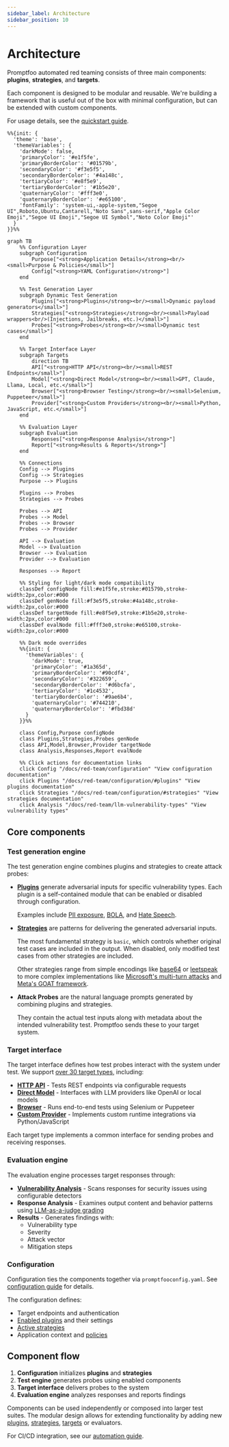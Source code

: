 ```yaml
---
sidebar_label: Architecture
sidebar_position: 10
---
```


# Architecture

Promptfoo automated red teaming consists of three main components: **plugins**, **strategies**, and **targets**.

Each component is designed to be modular and reusable. We're building a framework that is useful out of the box with minimal configuration, but can be extended with custom components.

For usage details, see the [quickstart guide](/docs/red-team/quickstart).

```mermaid
%%{init: {
  'theme': 'base',
  'themeVariables': {
    'darkMode': false,
    'primaryColor': '#e1f5fe',
    'primaryBorderColor': '#01579b',
    'secondaryColor': '#f3e5f5',
    'secondaryBorderColor': '#4a148c',
    'tertiaryColor': '#e8f5e9',
    'tertiaryBorderColor': '#1b5e20',
    'quaternaryColor': '#fff3e0',
    'quaternaryBorderColor': '#e65100',
    'fontFamily': 'system-ui,-apple-system,"Segoe UI",Roboto,Ubuntu,Cantarell,"Noto Sans",sans-serif,"Apple Color Emoji","Segoe UI Emoji","Segoe UI Symbol","Noto Color Emoji"'
  }
}}%%

graph TB
    %% Configuration Layer
    subgraph Configuration
        Purpose["<strong>Application Details</strong><br/><small>Purpose & Policies</small>"]
        Config["<strong>YAML Configuration</strong>"]
    end

    %% Test Generation Layer
    subgraph Dynamic Test Generation
        Plugins["<strong>Plugins</strong><br/><small>Dynamic payload generators</small>"]
        Strategies["<strong>Strategies</strong><br/><small>Payload wrappers<br/>(Injections, Jailbreaks, etc.)</small>"]
        Probes["<strong>Probes</strong><br/><small>Dynamic test cases</small>"]
    end

    %% Target Interface Layer
    subgraph Targets
        direction TB
        API["<strong>HTTP API</strong><br/><small>REST Endpoints</small>"]
        Model["<strong>Direct Model</strong><br/><small>GPT, Claude, Llama, Local, etc.</small>"]
        Browser["<strong>Browser Testing</strong><br/><small>Selenium, Puppeteer</small>"]
        Provider["<strong>Custom Providers</strong><br/><small>Python, JavaScript, etc.</small>"]
    end

    %% Evaluation Layer
    subgraph Evaluation
        Responses["<strong>Response Analysis</strong>"]
        Report["<strong>Results & Reports</strong>"]
    end

    %% Connections
    Config --> Plugins
    Config --> Strategies
    Purpose --> Plugins

    Plugins --> Probes
    Strategies --> Probes

    Probes --> API
    Probes --> Model
    Probes --> Browser
    Probes --> Provider

    API --> Evaluation
    Model --> Evaluation
    Browser --> Evaluation
    Provider --> Evaluation

    Responses --> Report

    %% Styling for light/dark mode compatibility
    classDef configNode fill:#e1f5fe,stroke:#01579b,stroke-width:2px,color:#000
    classDef genNode fill:#f3e5f5,stroke:#4a148c,stroke-width:2px,color:#000
    classDef targetNode fill:#e8f5e9,stroke:#1b5e20,stroke-width:2px,color:#000
    classDef evalNode fill:#fff3e0,stroke:#e65100,stroke-width:2px,color:#000

    %% Dark mode overrides
    %%{init: {
      'themeVariables': {
        'darkMode': true,
        'primaryColor': '#1a365d',
        'primaryBorderColor': '#90cdf4',
        'secondaryColor': '#322659',
        'secondaryBorderColor': '#d6bcfa',
        'tertiaryColor': '#1c4532',
        'tertiaryBorderColor': '#9ae6b4',
        'quaternaryColor': '#744210',
        'quaternaryBorderColor': '#fbd38d'
      }
    }}%%

    class Config,Purpose configNode
    class Plugins,Strategies,Probes genNode
    class API,Model,Browser,Provider targetNode
    class Analysis,Responses,Report evalNode

    %% Click actions for documentation links
    click Config "/docs/red-team/configuration" "View configuration documentation"
    click Plugins "/docs/red-team/configuration/#plugins" "View plugins documentation"
    click Strategies "/docs/red-team/configuration/#strategies" "View strategies documentation"
    click Analysis "/docs/red-team/llm-vulnerability-types" "View vulnerability types"
```

## Core components

### Test generation engine

The test generation engine combines plugins and strategies to create attack probes:

- **[Plugins](/docs/red-team/plugins)** generate adversarial inputs for specific vulnerability types. Each plugin is a self-contained module that can be enabled or disabled through configuration.

  Examples include [PII exposure](/docs/red-team/plugins/pii/), [BOLA](/docs/red-team/plugins/bola/), and [Hate Speech](/docs/red-team/plugins/harmful/).

- **[Strategies](/docs/red-team/strategies/)** are patterns for delivering the generated adversarial inputs.

  The most fundamental strategy is `basic`, which controls whether original test cases are included in the output. When disabled, only modified test cases from other strategies are included.

  Other strategies range from simple encodings like [base64](/docs/red-team/strategies/base64/) or [leetspeak](/docs/red-team/strategies/leetspeak/) to more complex implementations like [Microsoft's multi-turn attacks](/docs/red-team/strategies/multi-turn/) and [Meta's GOAT framework](/docs/red-team/strategies/goat/).

- **Attack Probes** are the natural language prompts generated by combining plugins and strategies.

  They contain the actual test inputs along with metadata about the intended vulnerability test. Promptfoo sends these to your target system.

### Target interface

The target interface defines how test probes interact with the system under test. We support [over 30 target types](/docs/providers/), including:

- **[HTTP API](/docs/providers/http/)** - Tests REST endpoints via configurable requests
- **[Direct Model](/docs/red-team/configuration/#custom-providerstargets)** - Interfaces with LLM providers like OpenAI or local models
- **[Browser](/docs/providers/browser/)** - Runs end-to-end tests using Selenium or Puppeteer
- **[Custom Provider](/docs/red-team/configuration/#providers)** - Implements custom runtime integrations via Python/JavaScript

Each target type implements a common interface for sending probes and receiving responses.

### Evaluation engine

The evaluation engine processes target responses through:

- **[Vulnerability Analysis](/docs/red-team/llm-vulnerability-types)** - Scans responses for security issues using configurable detectors
- **Response Analysis** - Examines output content and behavior patterns using [LLM-as-a-judge grading](/docs/configuration/expected-outputs/)
- **Results** - Generates findings with:
  - Vulnerability type
  - Severity
  - Attack vector
  - Mitigation steps

### Configuration

Configuration ties the components together via `promptfooconfig.yaml`. See [configuration guide](/docs/red-team/configuration) for details.

The configuration defines:

- Target endpoints and authentication
- [Enabled plugins](/docs/red-team/configuration/#plugins) and their settings
- [Active strategies](/docs/red-team/configuration/#strategies)
- Application context and [policies](/docs/red-team/configuration/#custom-policies)

## Component flow

1. **Configuration** initializes **plugins** and **strategies**
2. **Test engine** generates probes using enabled components
3. **Target interface** delivers probes to the system
4. **Evaluation engine** analyzes responses and reports findings

Components can be used independently or composed into larger test suites. The modular design allows for extending functionality by adding new [plugins](/docs/red-team/configuration/#plugins), [strategies](/docs/red-team/configuration/#strategies), [targets](/docs/providers/) or evaluators.

For CI/CD integration, see our [automation guide](/docs/integrations/ci-cd).
